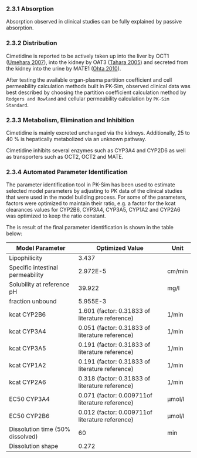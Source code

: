 ### 2.3.1 Absorption

Absorption observed in clinical studies can be fully explained by passive absorption.

### 2.3.2 Distribution

Cimetidine is reported to be actively taken up into the liver by OCT1 ([Umehara 2007](#5-References)), into the kidney by OAT3 ([Tahara 2005](#5-References)) and secreted from the kidney into the urine by MATE1 ([Ohta 2010](#5-References)).

After testing the available organ-plasma partition coefficient and cell permeability calculation methods built in PK-Sim, observed clinical data was best described by choosing the partition coefficient calculation method by `Rodgers and Rowland` and cellular permeability calculation by `PK-Sim Standard`. 

### 2.3.3 Metabolism, Elimination and Inhibition

Cimetidine is mainly excreted unchanged via the kidneys. Additionally, 25 to 40 % is hepatically metabolized via an unknown pathway. 

Cimetidine inhibits several enzymes such as CYP3A4 and CYP2D6 as well as transporters such as OCT2, OCT2 and MATE.

### 2.3.4 Automated Parameter Identification

The parameter identification tool in PK-Sim has been used to estimate selected model parameters by adjusting to PK data of the clinical studies that were used in the model building process. For some of the parameters, factors were optimized to maintain their ratio, e.g. a factor for the kcat clearances values for CYP2B6, CYP3A4, CYP3A5, CYP1A2 and CYP2A6 was optimized to keep the ratio constant.

The is result of the final parameter identification is shown in the table below:

| Model Parameter            | Optimized Value | Unit |
| -------------------------- | --------------- | ---- |
| Lipophilicity             | 3.437       |        |
| Specific intestinal permeability | 2.972E-5    | cm/min |
| Solubility at reference pH | 39.922   | mg/l |
| fraction unbound | 5.955E-3 |  |
| kcat CYP2B6 | 1.601 (factor: 0.31833 of literature reference) | 1/min |
| kcat CYP3A4 | 0.051 (factor: 0.31833 of literature reference) | 1/min |
| kcat CYP3A5 | 0.191 (factor: 0.31833 of literature reference) | 1/min |
| kcat CYP1A2 | 0.191 (factor: 0.31833 of literature reference) | 1/min |
| kcat CYP2A6 | 0.318 (factor: 0.31833 of literature reference) | 1/min |
| EC50 CYP3A4 | 0.071 (factor: 0.009711of literature reference) | µmol/l |
| EC50 CYP2B6 | 0.012 (factor: 0.009711of literature reference) | µmol/l |
| Dissolution time (50% dissolved) | 60 | min  |
| Dissolution shape | 0.272 |   |

